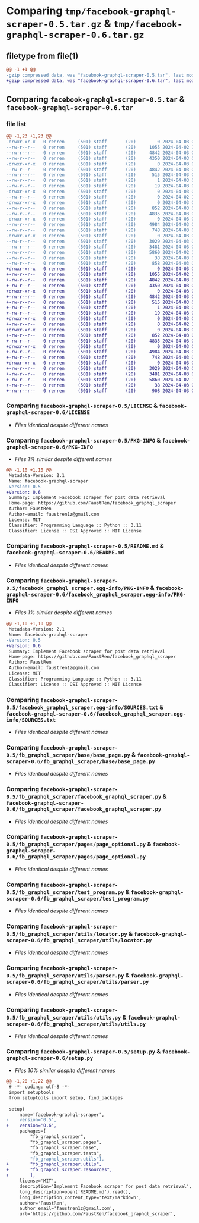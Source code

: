 # Comparing `tmp/facebook-graphql-scraper-0.5.tar.gz` & `tmp/facebook-graphql-scraper-0.6.tar.gz`

## filetype from file(1)

```diff
@@ -1 +1 @@
-gzip compressed data, was "facebook-graphql-scraper-0.5.tar", last modified: Wed Apr  3 06:29:35 2024, max compression
+gzip compressed data, was "facebook-graphql-scraper-0.6.tar", last modified: Wed Apr  3 06:33:20 2024, max compression
```

## Comparing `facebook-graphql-scraper-0.5.tar` & `facebook-graphql-scraper-0.6.tar`

### file list

```diff
@@ -1,23 +1,23 @@
-drwxr-xr-x   0 renren     (501) staff       (20)        0 2024-04-03 06:29:35.598538 facebook-graphql-scraper-0.5/
--rw-r--r--   0 renren     (501) staff       (20)     1055 2024-04-02 15:04:14.000000 facebook-graphql-scraper-0.5/LICENSE
--rw-r--r--   0 renren     (501) staff       (20)     4842 2024-04-03 06:29:35.598217 facebook-graphql-scraper-0.5/PKG-INFO
--rw-r--r--   0 renren     (501) staff       (20)     4350 2024-04-03 03:00:16.000000 facebook-graphql-scraper-0.5/README.md
-drwxr-xr-x   0 renren     (501) staff       (20)        0 2024-04-03 06:29:35.594056 facebook-graphql-scraper-0.5/facebook_graphql_scraper.egg-info/
--rw-r--r--   0 renren     (501) staff       (20)     4842 2024-04-03 06:29:35.000000 facebook-graphql-scraper-0.5/facebook_graphql_scraper.egg-info/PKG-INFO
--rw-r--r--   0 renren     (501) staff       (20)      515 2024-04-03 06:29:35.000000 facebook-graphql-scraper-0.5/facebook_graphql_scraper.egg-info/SOURCES.txt
--rw-r--r--   0 renren     (501) staff       (20)        1 2024-04-03 06:29:35.000000 facebook-graphql-scraper-0.5/facebook_graphql_scraper.egg-info/dependency_links.txt
--rw-r--r--   0 renren     (501) staff       (20)       19 2024-04-03 06:29:35.000000 facebook-graphql-scraper-0.5/facebook_graphql_scraper.egg-info/top_level.txt
-drwxr-xr-x   0 renren     (501) staff       (20)        0 2024-04-03 06:29:35.594790 facebook-graphql-scraper-0.5/fb_graphql_scraper/
--rw-r--r--   0 renren     (501) staff       (20)        0 2024-04-02 15:30:41.000000 facebook-graphql-scraper-0.5/fb_graphql_scraper/__init__.py
-drwxr-xr-x   0 renren     (501) staff       (20)        0 2024-04-03 06:29:35.595110 facebook-graphql-scraper-0.5/fb_graphql_scraper/base/
--rw-r--r--   0 renren     (501) staff       (20)      852 2024-04-03 02:58:29.000000 facebook-graphql-scraper-0.5/fb_graphql_scraper/base/base_page.py
--rw-r--r--   0 renren     (501) staff       (20)     4835 2024-04-03 03:45:40.000000 facebook-graphql-scraper-0.5/fb_graphql_scraper/facebook_graphql_scraper.py
-drwxr-xr-x   0 renren     (501) staff       (20)        0 2024-04-03 06:29:35.596215 facebook-graphql-scraper-0.5/fb_graphql_scraper/pages/
--rw-r--r--   0 renren     (501) staff       (20)     4984 2024-04-03 03:45:03.000000 facebook-graphql-scraper-0.5/fb_graphql_scraper/pages/page_optional.py
--rw-r--r--   0 renren     (501) staff       (20)      748 2024-04-03 03:57:17.000000 facebook-graphql-scraper-0.5/fb_graphql_scraper/test_program.py
-drwxr-xr-x   0 renren     (501) staff       (20)        0 2024-04-03 06:29:35.597620 facebook-graphql-scraper-0.5/fb_graphql_scraper/utils/
--rw-r--r--   0 renren     (501) staff       (20)     3029 2024-04-03 03:00:16.000000 facebook-graphql-scraper-0.5/fb_graphql_scraper/utils/locator.py
--rw-r--r--   0 renren     (501) staff       (20)     3481 2024-04-03 03:45:21.000000 facebook-graphql-scraper-0.5/fb_graphql_scraper/utils/parser.py
--rw-r--r--   0 renren     (501) staff       (20)     5860 2024-04-02 15:30:41.000000 facebook-graphql-scraper-0.5/fb_graphql_scraper/utils/utils.py
--rw-r--r--   0 renren     (501) staff       (20)       38 2024-04-03 06:29:35.598621 facebook-graphql-scraper-0.5/setup.cfg
--rw-r--r--   0 renren     (501) staff       (20)      858 2024-04-03 06:29:13.000000 facebook-graphql-scraper-0.5/setup.py
+drwxr-xr-x   0 renren     (501) staff       (20)        0 2024-04-03 06:33:20.748245 facebook-graphql-scraper-0.6/
+-rw-r--r--   0 renren     (501) staff       (20)     1055 2024-04-02 15:04:14.000000 facebook-graphql-scraper-0.6/LICENSE
+-rw-r--r--   0 renren     (501) staff       (20)     4842 2024-04-03 06:33:20.747916 facebook-graphql-scraper-0.6/PKG-INFO
+-rw-r--r--   0 renren     (501) staff       (20)     4350 2024-04-03 03:00:16.000000 facebook-graphql-scraper-0.6/README.md
+drwxr-xr-x   0 renren     (501) staff       (20)        0 2024-04-03 06:33:20.745099 facebook-graphql-scraper-0.6/facebook_graphql_scraper.egg-info/
+-rw-r--r--   0 renren     (501) staff       (20)     4842 2024-04-03 06:33:20.000000 facebook-graphql-scraper-0.6/facebook_graphql_scraper.egg-info/PKG-INFO
+-rw-r--r--   0 renren     (501) staff       (20)      515 2024-04-03 06:33:20.000000 facebook-graphql-scraper-0.6/facebook_graphql_scraper.egg-info/SOURCES.txt
+-rw-r--r--   0 renren     (501) staff       (20)        1 2024-04-03 06:33:20.000000 facebook-graphql-scraper-0.6/facebook_graphql_scraper.egg-info/dependency_links.txt
+-rw-r--r--   0 renren     (501) staff       (20)       19 2024-04-03 06:33:20.000000 facebook-graphql-scraper-0.6/facebook_graphql_scraper.egg-info/top_level.txt
+drwxr-xr-x   0 renren     (501) staff       (20)        0 2024-04-03 06:33:20.745821 facebook-graphql-scraper-0.6/fb_graphql_scraper/
+-rw-r--r--   0 renren     (501) staff       (20)        0 2024-04-02 15:30:41.000000 facebook-graphql-scraper-0.6/fb_graphql_scraper/__init__.py
+drwxr-xr-x   0 renren     (501) staff       (20)        0 2024-04-03 06:33:20.746024 facebook-graphql-scraper-0.6/fb_graphql_scraper/base/
+-rw-r--r--   0 renren     (501) staff       (20)      852 2024-04-03 02:58:29.000000 facebook-graphql-scraper-0.6/fb_graphql_scraper/base/base_page.py
+-rw-r--r--   0 renren     (501) staff       (20)     4835 2024-04-03 03:45:40.000000 facebook-graphql-scraper-0.6/fb_graphql_scraper/facebook_graphql_scraper.py
+drwxr-xr-x   0 renren     (501) staff       (20)        0 2024-04-03 06:33:20.746398 facebook-graphql-scraper-0.6/fb_graphql_scraper/pages/
+-rw-r--r--   0 renren     (501) staff       (20)     4984 2024-04-03 03:45:03.000000 facebook-graphql-scraper-0.6/fb_graphql_scraper/pages/page_optional.py
+-rw-r--r--   0 renren     (501) staff       (20)      748 2024-04-03 03:57:17.000000 facebook-graphql-scraper-0.6/fb_graphql_scraper/test_program.py
+drwxr-xr-x   0 renren     (501) staff       (20)        0 2024-04-03 06:33:20.747423 facebook-graphql-scraper-0.6/fb_graphql_scraper/utils/
+-rw-r--r--   0 renren     (501) staff       (20)     3029 2024-04-03 03:00:16.000000 facebook-graphql-scraper-0.6/fb_graphql_scraper/utils/locator.py
+-rw-r--r--   0 renren     (501) staff       (20)     3481 2024-04-03 03:45:21.000000 facebook-graphql-scraper-0.6/fb_graphql_scraper/utils/parser.py
+-rw-r--r--   0 renren     (501) staff       (20)     5860 2024-04-02 15:30:41.000000 facebook-graphql-scraper-0.6/fb_graphql_scraper/utils/utils.py
+-rw-r--r--   0 renren     (501) staff       (20)       38 2024-04-03 06:33:20.748318 facebook-graphql-scraper-0.6/setup.cfg
+-rw-r--r--   0 renren     (501) staff       (20)      908 2024-04-03 06:31:50.000000 facebook-graphql-scraper-0.6/setup.py
```

### Comparing `facebook-graphql-scraper-0.5/LICENSE` & `facebook-graphql-scraper-0.6/LICENSE`

 * *Files identical despite different names*

### Comparing `facebook-graphql-scraper-0.5/PKG-INFO` & `facebook-graphql-scraper-0.6/PKG-INFO`

 * *Files 1% similar despite different names*

```diff
@@ -1,10 +1,10 @@
 Metadata-Version: 2.1
 Name: facebook-graphql-scraper
-Version: 0.5
+Version: 0.6
 Summary: Implement Facebook scraper for post data retrieval
 Home-page: https://github.com/FaustRen/facebook_graphql_scraper
 Author: FaustRen
 Author-email: faustren1z@gmail.com
 License: MIT
 Classifier: Programming Language :: Python :: 3.11
 Classifier: License :: OSI Approved :: MIT License
```

### Comparing `facebook-graphql-scraper-0.5/README.md` & `facebook-graphql-scraper-0.6/README.md`

 * *Files identical despite different names*

### Comparing `facebook-graphql-scraper-0.5/facebook_graphql_scraper.egg-info/PKG-INFO` & `facebook-graphql-scraper-0.6/facebook_graphql_scraper.egg-info/PKG-INFO`

 * *Files 1% similar despite different names*

```diff
@@ -1,10 +1,10 @@
 Metadata-Version: 2.1
 Name: facebook-graphql-scraper
-Version: 0.5
+Version: 0.6
 Summary: Implement Facebook scraper for post data retrieval
 Home-page: https://github.com/FaustRen/facebook_graphql_scraper
 Author: FaustRen
 Author-email: faustren1z@gmail.com
 License: MIT
 Classifier: Programming Language :: Python :: 3.11
 Classifier: License :: OSI Approved :: MIT License
```

### Comparing `facebook-graphql-scraper-0.5/facebook_graphql_scraper.egg-info/SOURCES.txt` & `facebook-graphql-scraper-0.6/facebook_graphql_scraper.egg-info/SOURCES.txt`

 * *Files identical despite different names*

### Comparing `facebook-graphql-scraper-0.5/fb_graphql_scraper/base/base_page.py` & `facebook-graphql-scraper-0.6/fb_graphql_scraper/base/base_page.py`

 * *Files identical despite different names*

### Comparing `facebook-graphql-scraper-0.5/fb_graphql_scraper/facebook_graphql_scraper.py` & `facebook-graphql-scraper-0.6/fb_graphql_scraper/facebook_graphql_scraper.py`

 * *Files identical despite different names*

### Comparing `facebook-graphql-scraper-0.5/fb_graphql_scraper/pages/page_optional.py` & `facebook-graphql-scraper-0.6/fb_graphql_scraper/pages/page_optional.py`

 * *Files identical despite different names*

### Comparing `facebook-graphql-scraper-0.5/fb_graphql_scraper/test_program.py` & `facebook-graphql-scraper-0.6/fb_graphql_scraper/test_program.py`

 * *Files identical despite different names*

### Comparing `facebook-graphql-scraper-0.5/fb_graphql_scraper/utils/locator.py` & `facebook-graphql-scraper-0.6/fb_graphql_scraper/utils/locator.py`

 * *Files identical despite different names*

### Comparing `facebook-graphql-scraper-0.5/fb_graphql_scraper/utils/parser.py` & `facebook-graphql-scraper-0.6/fb_graphql_scraper/utils/parser.py`

 * *Files identical despite different names*

### Comparing `facebook-graphql-scraper-0.5/fb_graphql_scraper/utils/utils.py` & `facebook-graphql-scraper-0.6/fb_graphql_scraper/utils/utils.py`

 * *Files identical despite different names*

### Comparing `facebook-graphql-scraper-0.5/setup.py` & `facebook-graphql-scraper-0.6/setup.py`

 * *Files 10% similar despite different names*

```diff
@@ -1,20 +1,22 @@
 # -*- coding: utf-8 -*-
 import setuptools
 from setuptools import setup, find_packages
 
 setup(
     name='facebook-graphql-scraper',
-    version='0.5',
+    version='0.6',
     packages=[
         "fb_graphql_scraper",
         "fb_graphql_scraper.pages",
         "fb_graphql_scraper.base",
         "fb_graphql_scraper.tests", 
-        "fb_graphql_scraper.utils"],
+        "fb_graphql_scraper.utils",
+        "fb_graphql_scraper.resources",
+        ],
     license='MIT',
     description='Implement Facebook scraper for post data retrieval',
     long_description=open('README.md').read(),
     long_description_content_type='text/markdown',
     author='FaustRen',
     author_email='faustren1z@gmail.com',
     url='https://github.com/FaustRen/facebook_graphql_scraper',
```

